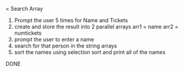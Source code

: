 = Search Array

1. Prompt the user 5 times for Name and Tickets
2. create and store the result into 2 parallel arrays arr1 = name arr2 = numtickets
3. prompt the user to enter a name
4. search for that person in the string arrays
5. sort the names using selection sort and print all of the names


DONE
